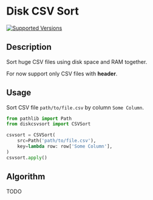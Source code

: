 # Disk CSV Sort

[![Supported Versions](https://img.shields.io/badge/python-3.10%2B-blue)](https://shields.io/)

## Description

Sort huge CSV files using disk space and RAM together.

For now support only CSV files with **header**.

## Usage

Sort CSV file `path/to/file.csv` by column `Some Column`.

```python
from pathlib import Path
from diskcsvsort import CSVSort

csvsort = CSVSort(
    src=Path('path/to/file.csv'),
    key=lambda row: row['Some Column'],
)
csvsort.apply()

```

## Algorithm
TODO
